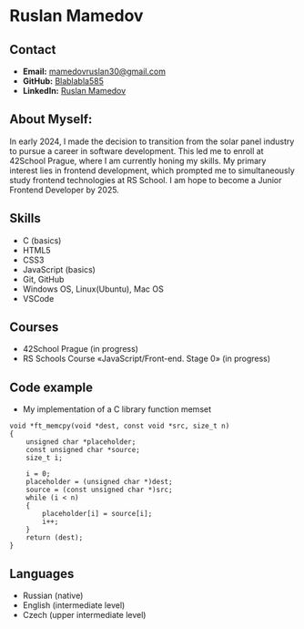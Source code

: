 # Ruslan Mamedov

## Contact
- **Email:** mamedovruslan30@gmail.com
- **GitHub:** [Blablabla585](https://github.com/Blablabla585)
- **LinkedIn:** [Ruslan Mamedov](https://www.linkedin.com/in/ruslan-mamedov-27866a2bb/)

##  About Myself:

In early 2024, I made the decision to transition from the solar panel industry to pursue a career in software development. This led me to enroll at 42School Prague, where I am currently honing my skills. My primary interest lies in frontend development, which prompted me to simultaneously study frontend technologies at RS School. I am hope to become a Junior Frontend Developer by 2025.

## Skills

- C (basics)
- HTML5
- CSS3
- JavaScript (basics)
- Git, GitHub
- Windows OS, Linux(Ubuntu), Mac OS
- VSCode

## Courses

- 42School Prague (in progress) 
- RS Schools Course «JavaScript/Front-end. Stage 0» (in progress)

## Code example

- My implementation of a C library function memset

```
void *ft_memcpy(void *dest, const void *src, size_t n)
{
	unsigned char *placeholder;
	const unsigned char *source;
	size_t i;

	i = 0;
	placeholder = (unsigned char *)dest;
	source = (const unsigned char *)src;
	while (i < n)
	{
		placeholder[i] = source[i];
		i++;
	}
	return (dest);
}
```

## Languages

- Russian (native)
- English (intermediate level)
- Czech (upper intermediate level)